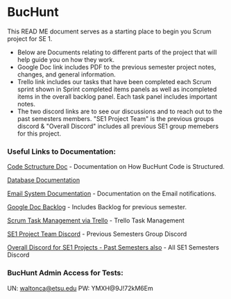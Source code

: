 # BucHunt
This READ ME document serves as a starting place to begin you Scrum project for SE 1.
  - Below are Documents relating to different parts of the project that will help guide you on how they work.
  - Google Doc link includes PDF to the previous semester project notes, changes, and general information.
  - Trello link includes our tasks that have been completed each Scrum sprint shown in Sprint completed items panels as well as incompleted items in the overall backlog panel. Each task panel includes important notes.
  - The two discord links are to see our discussions and to reach out to the past semesters members. "SE1 Project Team" is the previous groups discord & "Overall Discord" includes all previous SE1 group memebers for this project.


### Useful Links to Documentation:

[Code Sctructure Doc](https://github.com/adverseengineer/ScavengeRUs/blob/sprint4/Documentation/Code%20Structure%20Documentation.docx) - Documentation on How BucHunt Code is Structured.

[Database Documentation](https://github.com/adverseengineer/ScavengeRUs/blob/sprint4/Documentation/Database%20Documentation.docx)

[Email System Documentation](https://github.com/adverseengineer/ScavengeRUs/blob/sprint4/Documentation/Email%20System%20Documentation.docx) - Documentation on the Email notifications.

[Google Doc Backlog](https://github.com/adverseengineer/ScavengeRUs/blob/sprint4/Documentation/Scrum%20Team.pdf) - Includes Backlog for previous semester.

[Scrum Task Management via Trello](https://trello.com/invite/b/Ams1YaTs/ATTI9ddc7b9ef33c1773008326bcd53c57a25407114D/scrum-diddly-umptious) - Trello Task Management

[SE1 Project Team Discord](https://discord.gg/r9hTJWPMNA) - Previous Semesters Group Discord

[Overall Discord for SE1 Projects - Past Semesters also](https://discord.gg/RchHgFK2S2) - All SE1 Semesters Discord

### BucHunt Admin Access for Tests:
 UN: waltonca@etsu.edu
 PW: YMXH@9J!72kM6Em




